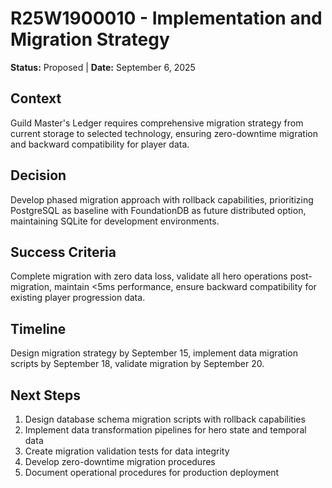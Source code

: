 # **R25W1900010 - Implementation and Migration Strategy**

**Status:** Proposed | **Date:** September 6, 2025

## **Context**

Guild Master's Ledger requires comprehensive migration strategy from current storage to selected technology, ensuring zero-downtime migration and backward compatibility for player data.

## **Decision**

Develop phased migration approach with rollback capabilities, prioritizing PostgreSQL as baseline with FoundationDB as future distributed option, maintaining SQLite for development environments.

## **Success Criteria**

Complete migration with zero data loss, validate all hero operations post-migration, maintain <5ms performance, ensure backward compatibility for existing player progression data.

## **Timeline**

Design migration strategy by September 15, implement data migration scripts by September 18, validate migration by September 20.

## **Next Steps**

1. Design database schema migration scripts with rollback capabilities
2. Implement data transformation pipelines for hero state and temporal data
3. Create migration validation tests for data integrity
4. Develop zero-downtime migration procedures
5. Document operational procedures for production deployment
